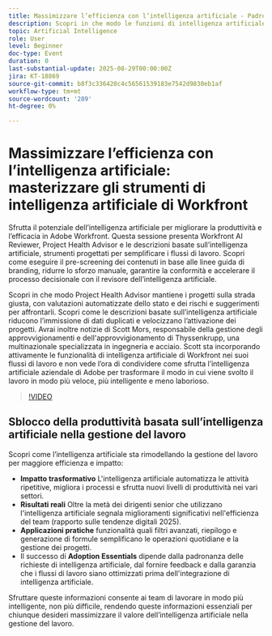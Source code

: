 ```yaml
---
title: Massimizzare l’efficienza con l’intelligenza artificiale - Padroneggiare gli strumenti di intelligenza artificiale di Workfront
description: Scopri in che modo le funzioni di intelligenza artificiale di Adobe Workfront, come Catch Me Up, summary table e generazione di formule, consentono di automatizzare le attività, ottimizzare i flussi di lavoro e stimolare la produttività.
topic: Artificial Intelligence
role: User
level: Beginner
doc-type: Event
duration: 0
last-substantial-update: 2025-08-29T00:00:00Z
jira: KT-18869
source-git-commit: b8f3c336420c4c56561539183e7542d9830eb1af
workflow-type: tm+mt
source-wordcount: '289'
ht-degree: 0%

---
```



# Massimizzare l’efficienza con l’intelligenza artificiale: masterizzare gli strumenti di intelligenza artificiale di Workfront

Sfrutta il potenziale dell’intelligenza artificiale per migliorare la produttività e l’efficacia in Adobe Workfront. Questa sessione presenta Workfront AI Reviewer, Project Health Advisor e le descrizioni basate sull’intelligenza artificiale, strumenti progettati per semplificare i flussi di lavoro. Scopri come eseguire il pre-screening dei contenuti in base alle linee guida di branding, ridurre lo sforzo manuale, garantire la conformità e accelerare il processo decisionale con il revisore dell’intelligenza artificiale.

Scopri in che modo Project Health Advisor mantiene i progetti sulla strada giusta, con valutazioni automatizzate dello stato e dei rischi e suggerimenti per affrontarli. Scopri come le descrizioni basate sull’intelligenza artificiale riducono l’immissione di dati duplicati e velocizzano l’attivazione dei progetti. Avrai inoltre notizie di Scott Mors, responsabile della gestione degli approvvigionamenti e dell&#39;approvvigionamento di Thyssenkrupp, una multinazionale specializzata in ingegneria e acciaio. Scott sta incorporando attivamente le funzionalità di intelligenza artificiale di Workfront nei suoi flussi di lavoro e non vede l’ora di condividere come sfrutta l’intelligenza artificiale aziendale di Adobe per trasformare il modo in cui viene svolto il lavoro in modo più veloce, più intelligente e meno laborioso.

>[!VIDEO](https://video.tv.adobe.com/v/3471393/?learn=on&enablevpops)

## Sblocco della produttività basata sull’intelligenza artificiale nella gestione del lavoro

Scopri come l’intelligenza artificiale sta rimodellando la gestione del lavoro per maggiore efficienza e impatto:

* **Impatto trasformativo** L&#39;intelligenza artificiale automatizza le attività ripetitive, migliora i processi e sfrutta nuovi livelli di produttività nei vari settori.
* **Risultati reali** Oltre la metà dei dirigenti senior che utilizzano l&#39;intelligenza artificiale segnala miglioramenti significativi nell&#39;efficienza del team (rapporto sulle tendenze digitali 2025).
* **Applicazioni pratiche** funzionalità quali filtri avanzati, riepilogo e generazione di formule semplificano le operazioni quotidiane e la gestione dei progetti.
* Il successo di **Adoption Essentials** dipende dalla padronanza delle richieste di intelligenza artificiale, dal fornire feedback e dalla garanzia che i flussi di lavoro siano ottimizzati prima dell&#39;integrazione di intelligenza artificiale.

Sfruttare queste informazioni consente ai team di lavorare in modo più intelligente, non più difficile, rendendo queste informazioni essenziali per chiunque desideri massimizzare il valore dell’intelligenza artificiale nella gestione del lavoro.
